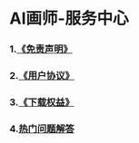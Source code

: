 # AI画师-服务中心
### 1.<a href="https://docs.qq.com/doc/p/7b8777d1a7858b26dde3bf2da20a031d68cd45db">《免责声明》</a>
### 2.<a href="https://docs.qq.com/doc/p/d7a5ed6e36c4710454b50662ffbe4bcb99ba471f?u=3db57e6c816a428083f60f832acc8120">《用户协议》</a>
### 3.<a href="https://docs.qq.com/doc/p/3187b051cb697eb810a8bb10eb840a28e8ab659b">《下载权益》</a>
### 4.<a href="https://docs.qq.com/doc/p/6d62fc41adeea9f9a0e1975d1cb8f7277b2293df">热门问题解答</a>
